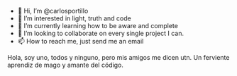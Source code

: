- 👋 Hi, I’m @carlosportillo
- 👀 I’m interested in light, truth and code
- 🌱 I’m currently learning how to be aware and complete
- 💞️ I’m looking to collaborate on every single project I can.
- 📫 How to reach me, just send me an email

Hola, soy uno, todos y ninguno, pero mis amigos me dicen utn. Un ferviente aprendiz de mago y amante del código.

<!---
carlosportillo/carlosportillo is a ✨ special ✨ repository because its `README.md` (this file) appears on your GitHub profile.
You can click the Preview link to take a look at your changes.
--->
